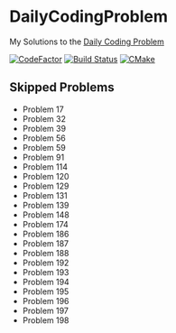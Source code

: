 # DailyCodingProblem
My Solutions to the [Daily Coding Problem](https://www.dailycodingproblem.com/)

[![CodeFactor](https://www.codefactor.io/repository/github/frazzer951/dailycodingproblem/badge)](https://www.codefactor.io/repository/github/frazzer951/dailycodingproblem)
[![Build Status](https://travis-ci.com/Frazzer951/DailyCodingProblem.svg?branch=master)](https://travis-ci.com/Frazzer951/DailyCodingProblem)
[![CMake](https://github.com/Frazzer951/DailyCodingProblem/actions/workflows/cmake.yml/badge.svg)](https://github.com/Frazzer951/DailyCodingProblem/actions/workflows/cmake.yml)

## Skipped Problems 
- Problem 17
- Problem 32
- Problem 39
- Problem 56
- Problem 59
- Problem 91
- Problem 114
- Problem 120
- Problem 129
- Problem 131
- Problem 139
- Problem 148
- Problem 174
- Problem 186
- Problem 187
- Problem 188
- Problem 192
- Problem 193
- Problem 194
- Problem 195
- Problem 196
- Problem 197
- Problem 198